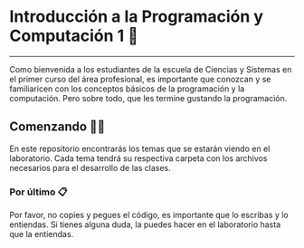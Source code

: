 # Introducción a la Programación y Computación 1 🚀

---

Como bienvenida a los estudiantes de la escuela de Ciencias y Sistemas en el primer curso del área profesional, es importante que conozcan y se familiaricen con los conceptos básicos de la programación y la computación. Pero sobre todo, que les termine gustando la programación.

## Comenzando 👩‍🚀

En este repositorio encontrarás los temas que se estarán viendo en el laboratorio. Cada tema tendrá su respectiva carpeta con los archivos necesarios para el desarrollo de las clases.

### Por último 📋

Por favor, no copies y pegues el código, es importante que lo escribas y lo entiendas. Si tienes alguna duda, la puedes hacer en el laboratorio hasta que la entiendas.
